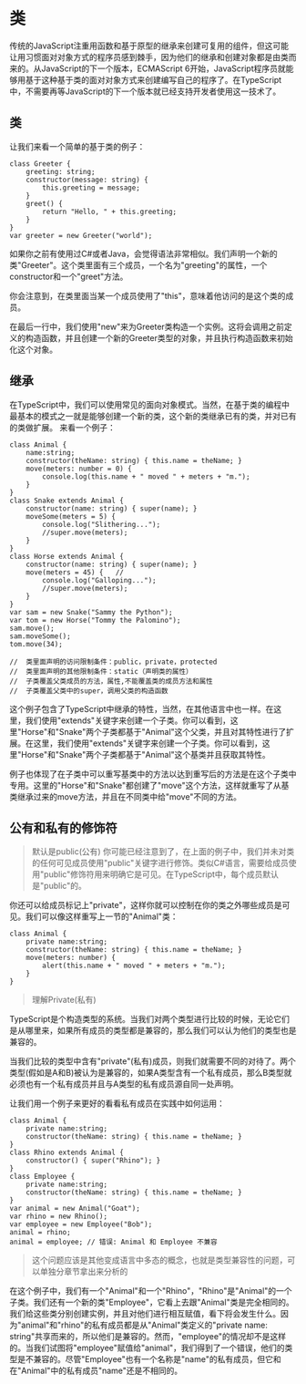 # 类
传统的JavaScript注重用函数和基于原型的继承来创建可复用的组件，但这可能让用习惯面对对象方式的程序员感到棘手，因为他们的继承和创建对象都是由类而来的。从JavaScript的下一个版本，ECMAScript 6开始，JavaScript程序员就能够用基于这种基于类的面对对象方式来创建编写自己的程序了。在TypeScript中，不需要再等JavaScript的下一个版本就已经支持开发者使用这一技术了。

## 类

让我们来看一个简单的基于类的例子：
```
class Greeter {
    greeting: string;
    constructor(message: string) {
        this.greeting = message;
    }
    greet() {
        return "Hello, " + this.greeting;
    }
}
var greeter = new Greeter("world");

```
如果你之前有使用过C#或者Java，会觉得语法非常相似。我们声明一个新的类"Greeter"。这个类里面有三个成员，一个名为"greeting"的属性，一个constructor和一个"greet"方法。

你会注意到，在类里面当某一个成员使用了"this"，意味着他访问的是这个类的成员。

在最后一行中，我们使用"new"来为Greeter类构造一个实例。这将会调用之前定义的构造函数，并且创建一个新的Greeter类型的对象，并且执行构造函数来初始化这个对象。

## 继承
在TypeScript中，我们可以使用常见的面向对象模式。当然，在基于类的编程中最基本的模式之一就是能够创建一个新的类，这个新的类继承已有的类，并对已有的类做扩展。
来看一个例子：

```
class Animal {
    name:string;
    constructor(theName: string) { this.name = theName; }
    move(meters: number = 0) {
        console.log(this.name + " moved " + meters + "m.");
    }
}
class Snake extends Animal {
    constructor(name: string) { super(name); }
    moveSome(meters = 5) {
        console.log("Slithering...");
        //super.move(meters);
    }
}
class Horse extends Animal {
    constructor(name: string) { super(name); }
    move(meters = 45) {   //
        console.log("Galloping...");
        //super.move(meters);
    }
}
var sam = new Snake("Sammy the Python");
var tom = new Horse("Tommy the Palomino");
sam.move();
sam.moveSome();
tom.move(34);

//  类里面声明的访问限制条件：public，private，protected
//  类里面声明的其他限制条件：static（声明类的属性）
//  子类覆盖父类成员的方法，属性,不能覆盖类的成员方法和属性
//  子类覆盖父类中的super，调用父类的构造函数
```
这个例子包含了TypeScript中继承的特性，当然，在其他语言中也一样。在这里，我们使用"extends"关键字来创建一个子类。你可以看到，这里"Horse"和"Snake"两个子类都基于"Animal"这个父类，并且对其特性进行了扩展。在这里，我们使用"extends"关键字来创建一个子类。你可以看到，这里"Horse"和"Snake"两个子类都基于"Animal"这个基类并且获取其特性。

例子也体现了在子类中可以重写基类中的方法以达到重写后的方法是在这个子类中专用。这里的"Horse"和"Snake"都创建了"move"这个方法，这样就重写了从基类继承过来的move方法，并且在不同类中给"move"不同的方法。

## 公有和私有的修饰符
> 默认是public(公有)
你可能已经注意到了，在上面的例子中，我们并未对类的任何可见成员使用"public"关键字进行修饰。类似C#语言，需要给成员使用"public"修饰符用来明确它是可见。在TypeScript中，每个成员默认是"public"的。

你还可以给成员标记上"private"，这样你就可以控制在你的类之外哪些成员是可见。我们可以像这样重写上一节的"Animal"类：
```
class Animal {
    private name:string;
    constructor(theName: string) { this.name = theName; }
    move(meters: number) {
        alert(this.name + " moved " + meters + "m.");
    }
}
```
> 理解Private(私有)

TypeScript是个构造类型的系统。当我们对两个类型进行比较的时候，无论它们是从哪里来，如果所有成员的类型都是兼容的，那么我们可以认为他们的类型也是兼容的。

当我们比较的类型中含有"private"(私有)成员，则我们就需要不同的对待了。两个类型(假如是A和B)被认为是兼容的，如果A类型含有一个私有成员，那么B类型就必须也有一个私有成员并且与A类型的私有成员源自同一处声明。

让我们用一个例子来更好的看看私有成员在实践中如何运用：
```
class Animal {
    private name:string;
    constructor(theName: string) { this.name = theName; }
}
class Rhino extends Animal {
    constructor() { super("Rhino"); }
}
class Employee {
    private name:string;
    constructor(theName: string) { this.name = theName; }    
}
var animal = new Animal("Goat");
var rhino = new Rhino();
var employee = new Employee("Bob");
animal = rhino;
animal = employee; // 错误: Animal 和 Employee 不兼容
```
> 这个问题应该是其他变成语言中多态的概念，也就是类型兼容性的问题，可以单独分章节拿出来分析的

在这个例子中，我们有一个"Animal"和一个"Rhino"，"Rhino"是"Animal"的一个子类。我们还有一个新的类"Employee"，它看上去跟"Animal"类是完全相同的。我们给这些类分别创建实例，并且对他们进行相互赋值，看下将会发生什么。因为"animal"和"rhino"的私有成员都是从"Animal"类定义的"private name: string"共享而来的，所以他们是兼容的。然而，"employee"的情况却不是这样的。当我们试图将"employee"赋值给"animal"，我们得到了一个错误，他们的类型是不兼容的。尽管"Employee"也有一个名称是"name"的私有成员，但它和在"Animal"中的私有成员"name"还是不相同的。

